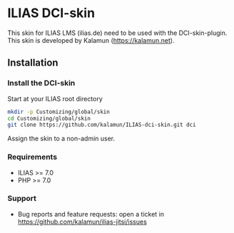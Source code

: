 # ILIAS DCI-skin

This skin for ILIAS LMS (ilias.de) need to be used with the DCI-skin-plugin.
This skin is developed by Kalamun (https://kalamun.net).

## Installation

### Install the DCI-skin
Start at your ILIAS root directory
```bash
mkdir -p Customizing/global/skin
cd Customizing/global/skin
git clone https://github.com/kalamun/ILIAS-dci-skin.git dci
```
Assign the skin to a non-admin user.

### Requirements
* ILIAS >= 7.0
* PHP >= 7.0

### Support
* Bug reports and feature requests: open a ticket in https://github.com/kalamun/ilias-jitsi/issues
